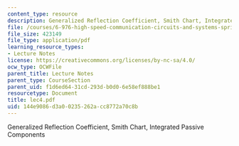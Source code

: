 ```yaml
---
content_type: resource
description: Generalized Reflection Coefficient, Smith Chart, Integrated Passive Components
file: /courses/6-976-high-speed-communication-circuits-and-systems-spring-2003/144e9086d3a00235262acc8772a70c8b_lec4.pdf
file_size: 423149
file_type: application/pdf
learning_resource_types:
- Lecture Notes
license: https://creativecommons.org/licenses/by-nc-sa/4.0/
ocw_type: OCWFile
parent_title: Lecture Notes
parent_type: CourseSection
parent_uid: f1d6ed64-31cd-293d-b0d0-6e58ef888be1
resourcetype: Document
title: lec4.pdf
uid: 144e9086-d3a0-0235-262a-cc8772a70c8b
---
```

Generalized Reflection Coefficient, Smith Chart, Integrated Passive Components